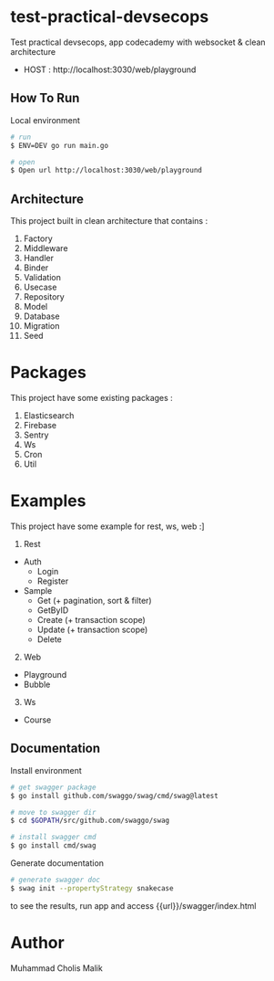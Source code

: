 # test-practical-devsecops
Test practical devsecops, app codecademy with websocket & clean architecture
- HOST : http://localhost:3030/web/playground

## How To Run

Local environment
``` bash
# run 
$ ENV=DEV go run main.go

# open
$ Open url http://localhost:3030/web/playground
```

## Architecture 
This project built in clean architecture that contains :
1. Factory   
2. Middleware 
3. Handler
4. Binder
5. Validation
6. Usecase
7. Repository
8. Model
9. Database
9. Migration
10. Seed

# Packages
This project have some existing packages :
1. Elasticsearch   
2. Firebase
3. Sentry
4. Ws
5. Cron
6. Util

# Examples
This project have some example for rest, ws, web :]

1. Rest
- Auth 
  - Login
  - Register
- Sample
  - Get (+ pagination, sort & filter)
  - GetByID
  - Create (+ transaction scope)
  - Update (+ transaction scope)
  - Delete
2. Web
- Playground
- Bubble
3. Ws
- Course

## Documentation

Install environment
``` bash
# get swagger package 
$ go install github.com/swaggo/swag/cmd/swag@latest

# move to swagger dir
$ cd $GOPATH/src/github.com/swaggo/swag

# install swagger cmd 
$ go install cmd/swag
```

Generate documentation
``` bash
# generate swagger doc
$ swag init --propertyStrategy snakecase
```
to see the results, run app and access {{url}}/swagger/index.html

# Author
Muhammad Cholis Malik